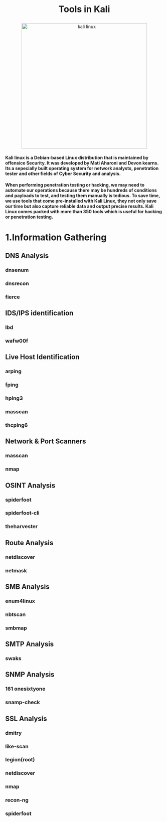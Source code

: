 # <p align="center"> Tools in Kali </p>
<p align="center">
          <img src="https://i.stack.imgur.com/Gns38.png" width="400" alt="kali linux"/> <br/>
</p>

#### Kali linux is a Debian-based Linux distribution that is maintained by offensice Security. It was developed by Mati Aharoni and Devon kearns. Its a sepecially built operating system for network analysts, penetration tester and other fields of Cyber Security and analysis.

#### When performing penetration testing or hacking, we may need to automate our operations because there may be hundreds of conditions and payloads to test, and testing them manually is tedious. To save time, we use tools that come pre-installed with Kali Linux, they not only save our time but also capture reliable data and output precise results. Kali Linux comes packed with more than 350 tools which is useful for hacking or penetration testing.

# 1.Information Gathering 

## DNS Analysis
### dnsenum
### dnsrecon
### fierce
## IDS/IPS identification
### lbd
### wafw00f
## Live Host Identification
### arping
### fping
### hping3
### masscan
### thcping6
## Network & Port Scanners
### masscan
### nmap
## OSINT Analysis
### spiderfoot
### spiderfoot-cli
### theharvester
## Route Analysis
### netdiscover
### netmask
## SMB Analysis
### enum4linux
### nbtscan
### smbmap
## SMTP Analysis
### swaks
## SNMP Analysis
### 161 onesixtyone
### snamp-check
## SSL Analysis
### dmitry
### like-scan
### legion(root)
### netdiscover
### nmap
### recon-ng
### spiderfoot
